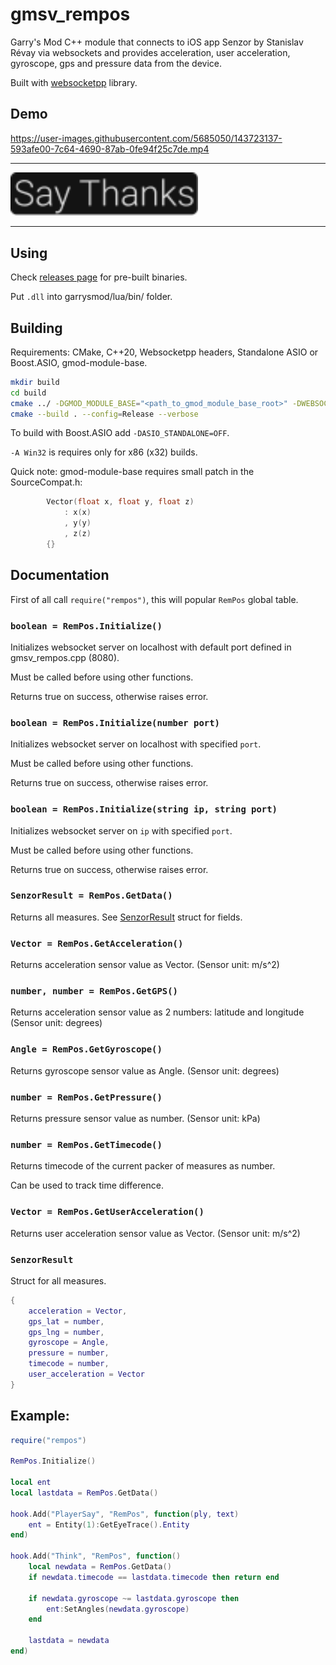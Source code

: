 # gmsv_rempos
Garry's Mod C++ module that connects to iOS app Senzor by Stanislav Révay via websockets and provides acceleration, user acceleration, gyroscope, gps and pressure data from the device.

Built with [websocketpp](https://github.com/zaphoyd/websocketpp) library.

## Demo

https://user-images.githubusercontent.com/5685050/143723137-593afe00-7c64-4690-87ab-0fe94f25c7de.mp4

---

__[<img src="https://raw.githubusercontent.com/GitSparTV/GitSparTV/main/saythanks.svg" width="300">](https://gitspartv.github.io/GitSparTV/saythanks.html)__

---

## Using
Check [releases page](https://github.com/GitSparTV/gmsv_rempos/releases) for pre-built binaries.

Put `.dll` into garrysmod/lua/bin/ folder.

## Building
Requirements: CMake, C++20, Websocketpp headers, Standalone ASIO or Boost.ASIO, gmod-module-base.

```sh
mkdir build
cd build
cmake ../ -DGMOD_MODULE_BASE="<path_to_gmod_module_base_root>" -DWEBSOCKETPP="<path_to_websockepp_root>" -DASIO="<path_to_asio>" -A Win32
cmake --build . --config=Release --verbose
```

To build with Boost.ASIO add `-DASIO_STANDALONE=OFF`.

`-A Win32` is requires only for x86 (x32) builds.

Quick note: gmod-module-base requires small patch in the SourceCompat.h:
```c++
        Vector(float x, float y, float z)
            : x(x)
            , y(y)
            , z(z)
        {}
```

## Documentation

First of all call `require("rempos")`, this will popular `RemPos` global table.

### `boolean = RemPos.Initialize()`
Initializes websocket server on localhost with default port defined in gmsv_rempos.cpp (8080).

Must be called before using other functions.

Returns true on success, otherwise raises error.

### `boolean = RemPos.Initialize(number port)`
Initializes websocket server on localhost with specified `port`.

Must be called before using other functions.

Returns true on success, otherwise raises error.

### `boolean = RemPos.Initialize(string ip, string port)`
Initializes websocket server on `ip` with specified `port`.

Must be called before using other functions.

Returns true on success, otherwise raises error.

### `SenzorResult = RemPos.GetData()`
Returns all measures. See [SenzorResult]() struct for fields.

### `Vector = RemPos.GetAcceleration()`
Returns acceleration sensor value as Vector. (Sensor unit: m/s^2)

### `number, number = RemPos.GetGPS()`
Returns acceleration sensor value as 2 numbers: latitude and longitude (Sensor unit: degrees) 

### `Angle = RemPos.GetGyroscope()`
Returns gyroscope sensor value as Angle. (Sensor unit: degrees)

### `number = RemPos.GetPressure()`
Returns pressure sensor value as number. (Sensor unit: kPa)

### `number = RemPos.GetTimecode()`
Returns timecode of the current packer of measures as number.

Can be used to track time difference.

### `Vector = RemPos.GetUserAcceleration()`
Returns user acceleration sensor value as Vector. (Sensor unit: m/s^2)

### `SenzorResult`
Struct for all measures.
```lua
{
    acceleration = Vector,
    gps_lat = number,
    gps_lng = number,
    gyroscope = Angle,
    pressure = number,
    timecode = number,
    user_acceleration = Vector 
}
```

## Example:
```lua
require("rempos")

RemPos.Initialize()

local ent
local lastdata = RemPos.GetData()

hook.Add("PlayerSay", "RemPos", function(ply, text)
    ent = Entity(1):GetEyeTrace().Entity
end)

hook.Add("Think", "RemPos", function()
    local newdata = RemPos.GetData()
    if newdata.timecode == lastdata.timecode then return end

    if newdata.gyroscope ~= lastdata.gyroscope then
        ent:SetAngles(newdata.gyroscope)
    end

    lastdata = newdata
end)
```
